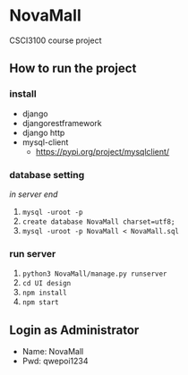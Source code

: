 # NovaMall
CSCI3100 course project

## How to run the project
### install
- django
- djangorestframework
- django http
- mysql-client
    - https://pypi.org/project/mysqlclient/

### database setting
*in server end*
1. `mysql -uroot -p`
2. `create database NovaMall charset=utf8;`
3. `mysql -uroot -p NovaMall < NovaMall.sql`

### run server
1. `python3 NovaMall/manage.py runserver`
2. `cd UI design`
3. `npm install`
4. `npm start`

## Login as Administrator
- Name: NovaMall
- Pwd: qwepoi1234
